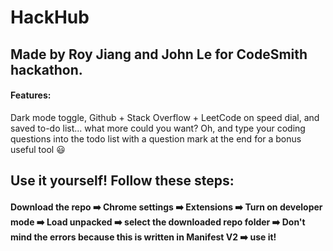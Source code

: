 # HackHub
## Made by Roy Jiang and John Le for CodeSmith hackathon. 
#### Features: 
Dark mode toggle, Github + Stack Overflow + LeetCode on speed dial, and saved to-do list... what more could you want? Oh, and type your coding questions into the todo list with a question mark at the end for a bonus useful tool :smiley:

## Use it yourself! Follow these steps:
#### Download the repo :arrow_right: Chrome settings :arrow_right: Extensions :arrow_right: Turn on developer mode :arrow_right: Load unpacked :arrow_right: select the downloaded repo folder :arrow_right: Don't mind the errors because this is written in Manifest V2 :arrow_right: use it! 

